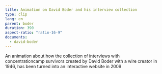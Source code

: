```yaml
---
title: Animation on David Boder and his interview collection
type: clip
lang: en
parent: boder
duration: 390
aspect-ratio: "ratio-16-9"
documents:
  - david-boder
---
```

An animation about how the collection of interviews with concentrationcamp survivors created by David Boder with a wire creator in 1946, has been turned into an interactive website in 2009

<!-- more -->
